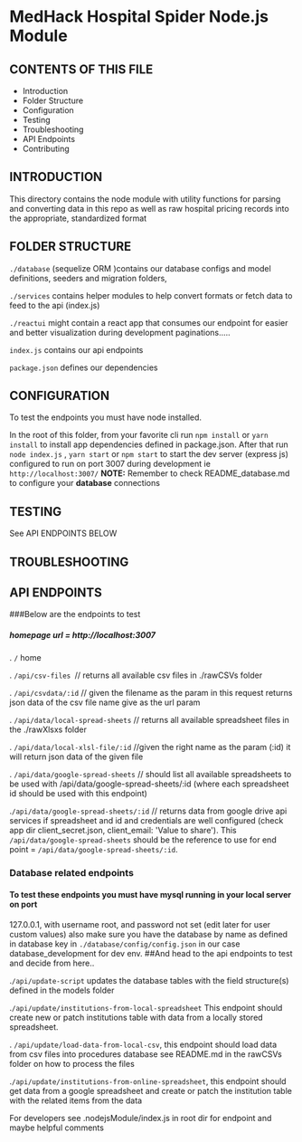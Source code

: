 # MedHack Hospital Spider Node.js Module

CONTENTS OF THIS FILE
---------------------

 * Introduction
 * Folder Structure
 * Configuration
 * Testing
 * Troubleshooting
 * API Endpoints
 * Contributing

INTRODUCTION
------------
This directory contains the node module with utility functions for parsing and converting data in this repo as well as
raw hospital pricing records into the appropriate, standardized format

FOLDER STRUCTURE
----------------

`./database` (sequelize ORM )contains our database configs and model definitions, seeders and migration folders,

`./services` contains helper modules to help convert formats or fetch data to feed to the api (index.js)

`./reactui` might contain a react app that consumes our endpoint for easier and better visualization during development paginations.....

`index.js` contains our api endpoints

`package.json` defines our dependencies

CONFIGURATION
-------------

To test the endpoints you must have node installed.

In the root of this folder, from your favorite cli 
run `npm install` or `yarn install` to install app dependencies defined in package.json.
After that run `node index.js` , `yarn start` or `npm start` to start the dev server (express js) 
configured to run on port 3007 during development ie `http://localhost:3007/`
**NOTE:** Remember to check README_database.md to configure your **database** connections

TESTING
-------
See API ENDPOINTS BELOW


TROUBLESHOOTING
---------------



API ENDPOINTS
-------------
###Below are the endpoints to test
##### homepage url = http://localhost:3007

. `/` home

. `/api/csv-files `// returns all available csv files in ./rawCSVs folder

. `/api/csvdata/:id`  // given the filename as the param in this request 
returns json data of the csv file name give as the url param

. `/api/data/local-spread-sheets` // returns all available spreadsheet files in
 the ./rawXlsxs folder
 
. `/api/data/local-xlsl-file/:id` //given the right name as the param (:id) 
it will return json data of the given file

 . `/api/data/google-spread-sheets` // should list all available spreadsheets 
 to be used with /api/data/google-spread-sheets/:id (where each spreadsheet 
 id should be used with this endpoint)
 
 .`/api/data/google-spread-sheets/:id` // returns data from google drive api 
 services if spreadsheet and id and credentials are well configured (check 
 app dir client_secret.json, client_email: 'Value to share'). 
 This `/api/data/google-spread-sheets` should be the reference to use for
 end point = `/api/data/google-spread-sheets/:id`.
 
 ### Database related endpoints
 
 #### To test these endpoints you must have mysql running in your local server on port 
 127.0.0.1, with username root, and password not set (edit later for user custom values)
 also make sure you have the database by name as defined in database key in `./database/config/config.json`
 in our case database_development for dev env. 
 ##And head to the api endpoints to test and decide from here..
 
 .`/api/update-script` updates the database tables with the field structure(s) defined in the models folder
  
 .`/api/update/institutions-from-local-spreadsheet` This endpoint should create new or patch institutions 
 table with data from a locally stored spreadsheet.
 
 . `/api/update/load-data-from-local-csv`, this endpoint should load data from csv files into procedures database
 see README.md in the rawCSVs folder on how to process the files 
 
 .`/api/update/institutions-from-online-spreadsheet`, this endpoint should get data from a google
 spreadsheet and create or patch the institution table with the related items from the data
 
 For developers see .nodejsModule/index.js in root dir for endpoint and maybe helpful comments